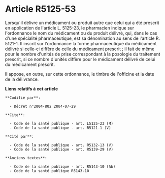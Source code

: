 # Article R5125-53

Lorsqu'il délivre un médicament ou produit autre que celui qui a été prescrit en application de l'article L. 5125-23, le
pharmacien indique sur l'ordonnance le nom du médicament ou du produit délivré, qui, dans le cas d'une spécialité
pharmaceutique, est sa dénomination au sens de l'article R. 5121-1. Il inscrit sur l'ordonnance la forme pharmaceutique du
médicament délivré si celle-ci diffère de celle du médicament prescrit ; il fait de même pour le nombre d'unités de prise
correspondant à la posologie du traitement prescrit, si ce nombre d'unités diffère pour le médicament délivré de celui du
médicament prescrit.

Il appose, en outre, sur cette ordonnance, le timbre de l'officine et la date de la délivrance.

**Liens relatifs à cet article**

	**Codifié par**:

	  - Décret n°2004-802 2004-07-29

	**Cite**:

	  - Code de la santé publique - art. L5125-23 (M)
	  - Code de la santé publique - art. R5121-1 (V)

	**Cité par**:

	  - Code de la santé publique - art. R5132-13 (V)
	  - Code de la santé publique - art. R5139-29 (V)

	**Anciens textes**:

	  - Code de la santé publique - art. R5143-10 (Ab)
	  - Code de la santé publique R5143-10
